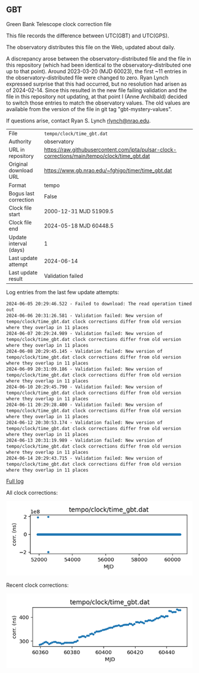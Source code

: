 
## GBT

Green Bank Telescope clock correction file

This file records the difference between UTC(GBT) and UTC(GPS).

The observatory distributes this file on the Web, updated about daily.

A discrepancy arose between the observatory-distributed file and the
file in this repository (which had been identical to the 
observatory-distributed one up to that point). Around 
2023-03-20 (MJD 60023), the first ~11 entries in the 
observatory-distributed file were changed to zero.
Ryan Lynch expressed surprise that this had occurred, but no
resolution had arisen as of 2024-02-14. Since this resulted in
the new file failing validation and the file in this repository
not updating, at that point I (Anne Archibald) decided to
switch those entries to match the observatory values. The old values
are available from the version of the file in git tag 
"gbt-mystery-values".

If questions arise, contact Ryan S. Lynch <rlynch@nrao.edu>.

|     |     |
|:--- |:--- |
| File | `tempo/clock/time_gbt.dat` |
| Authority | observatory |
| URL in repository | <https://raw.githubusercontent.com/ipta/pulsar-clock-corrections/main/tempo/clock/time_gbt.dat> |
| Original download URL | <https://www.gb.nrao.edu/~fghigo/timer/time_gbt.dat> |
| Format | tempo |
| Bogus last correction | False |
| Clock file start | 2000-12-31 MJD 51909.5 |
| Clock file end | 2024-05-18 MJD 60448.5 |
| Update interval (days) | 1 |
| Last update attempt | 2024-06-14 |
| Last update result | Validation failed |

Log entries from the last few update attempts:
```
2024-06-05 20:29:46.522 - Failed to download: The read operation timed out
2024-06-06 20:31:26.581 - Validation failed: New version of tempo/clock/time_gbt.dat clock corrections differ from old version where they overlap in 11 places
2024-06-07 20:29:24.989 - Validation failed: New version of tempo/clock/time_gbt.dat clock corrections differ from old version where they overlap in 11 places
2024-06-08 20:29:45.145 - Validation failed: New version of tempo/clock/time_gbt.dat clock corrections differ from old version where they overlap in 11 places
2024-06-09 20:31:09.186 - Validation failed: New version of tempo/clock/time_gbt.dat clock corrections differ from old version where they overlap in 11 places
2024-06-10 20:29:45.790 - Validation failed: New version of tempo/clock/time_gbt.dat clock corrections differ from old version where they overlap in 11 places
2024-06-11 20:29:28.400 - Validation failed: New version of tempo/clock/time_gbt.dat clock corrections differ from old version where they overlap in 11 places
2024-06-12 20:30:53.174 - Validation failed: New version of tempo/clock/time_gbt.dat clock corrections differ from old version where they overlap in 11 places
2024-06-13 20:31:19.989 - Validation failed: New version of tempo/clock/time_gbt.dat clock corrections differ from old version where they overlap in 11 places
2024-06-14 20:29:43.715 - Validation failed: New version of tempo/clock/time_gbt.dat clock corrections differ from old version where they overlap in 11 places
```
[Full log](https://raw.githubusercontent.com/ipta/pulsar-clock-corrections/main/log/tempo/clock/time_gbt.dat.log)


All clock corrections:

![plot of all clock corrections](time_gbt.dat.png "All corrections")

Recent clock corrections:

![plot of recent clock corrections](time_gbt.dat.short.png "Recent corrections")

